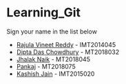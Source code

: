 # Learning_Git

Sign your name in the list below

- [Rajula Vineet Reddy](http://github.com/rajula96reddy/) - IMT2014045
- [Dipta Das Chowdhury](https://github.com/diptaddc/) - MT2018032
- [Jhalak Naik](https://github.com/JhalakNaik/) - MT2018045
- [Pankaj](http://github.com/panki989/) - MT2018075
- [Kashish Jain](http://github.com/zapdoss/) - IMT2015020
